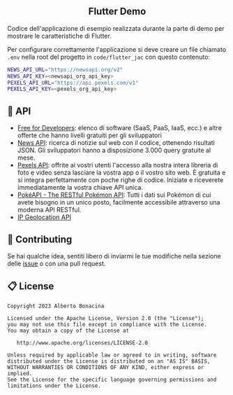 <div align="center">
  <h2>Flutter Demo</h2>
</div>

Codice dell'applicazione di esempio realizzata durante la parte di demo per mostrare le caratteristiche di Flutter.

Per configurare correttamente l'applicazione si deve creare un file chiamato `.env` nella root del progetto in `code/flutter_jac` con questo contenuto:

```bash
NEWS_API_URL="https://newsapi.org/v2"
NEWS_API_KEY=<newsapi_org_api_key>
PEXELS_API_URL="https://api.pexels.com/v1"
PEXELS_API_KEY=<pexels_org_api_key>
```

## 🐝 API

* [Free for Developers](https://free-for.dev/#/?id=apis-data-and-ml): elenco di software (SaaS, PaaS, IaaS, ecc.) e altre offerte che hanno livelli gratuiti per gli sviluppatori
* [News API](https://newsapi.org/): ricerca di notizie sul web con il codice, ottenendo risultati JSON. Gli sviluppatori hanno a disposizione 3.000 query gratuite al mese.
* [Pexels API](https://www.pexels.com/api/): offrite ai vostri utenti l'accesso alla nostra intera libreria di foto e video senza lasciare la vostra app o il vostro sito web. È gratuita e si integra perfettamente con poche righe di codice. Iniziate e riceverete immediatamente la vostra chiave API unica.
* [PokéAPI - The RESTful Pokémon API](https://pokeapi.co/): Tutti i dati sui Pokémon di cui avete bisogno in un unico posto, facilmente accessibile attraverso una moderna API RESTful.
* [IP Geolocation API](https://ip-api.com/)

## 💎 Contributing

Se hai qualche idea, sentiti libero di inviarmi le tue modifiche nella sezione delle [issue](https://github.com/polilluminato/presentazione-flutter-jac-2023/issues) o con una pull request.

## 📋 License

```
Copyright 2023 Alberto Bonacina

Licensed under the Apache License, Version 2.0 (the "License");
you may not use this file except in compliance with the License.
You may obtain a copy of the License at

   http://www.apache.org/licenses/LICENSE-2.0

Unless required by applicable law or agreed to in writing, software
distributed under the License is distributed on an "AS IS" BASIS,
WITHOUT WARRANTIES OR CONDITIONS OF ANY KIND, either express or implied.
See the License for the specific language governing permissions and
limitations under the License.
```